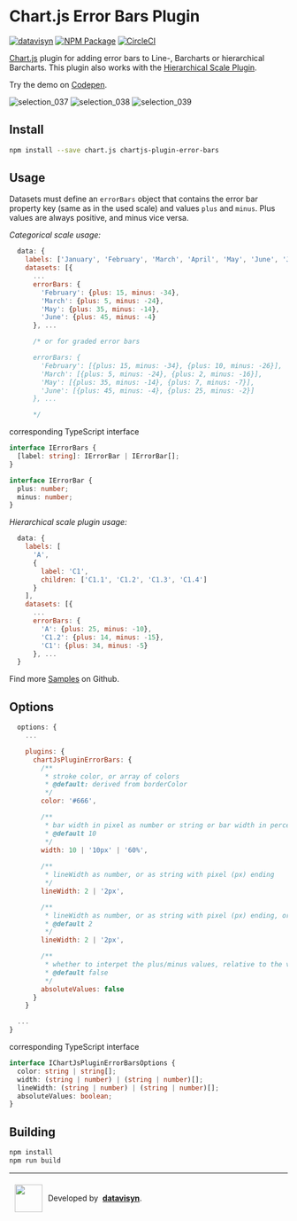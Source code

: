 # Chart.js Error Bars Plugin
[![datavisyn][datavisyn-image]][datavisyn-url] [![NPM Package][npm-image]][npm-url] [![CircleCI][circleci-image]][circleci-url]

[Chart.js](http://www.chartjs.org/) plugin for adding error bars to Line-, Barcharts or hierarchical Barcharts. This plugin also works with the [Hierarchical Scale Plugin](https://github.com/datavisyn/chartjs-scale-hierarchical).

Try the demo on [Codepen](https://codepen.io/sluger/pen/YjJKYy).

![selection_037](https://user-images.githubusercontent.com/5220584/43774415-4ab5ae88-9a49-11e8-813d-48d607d45225.png)
![selection_038](https://user-images.githubusercontent.com/5220584/43774418-4d08132e-9a49-11e8-9e90-723ef91783c7.png)
![selection_039](https://user-images.githubusercontent.com/5220584/43774420-4e7d7546-9a49-11e8-8cc9-67c63de96081.png)

## Install
```bash
npm install --save chart.js chartjs-plugin-error-bars
```


## Usage
Datasets must define an `errorBars` object that contains the error bar property key (same as in the used scale) and values `plus` and `minus`. Plus values are always positive, and minus vice versa.

*Categorical scale usage:*
```javascript
  data: {
    labels: ['January', 'February', 'March', 'April', 'May', 'June', 'July'],
    datasets: [{
      ...
      errorBars: {
        'February': {plus: 15, minus: -34},
        'March': {plus: 5, minus: -24},
        'May': {plus: 35, minus: -14},
        'June': {plus: 45, minus: -4}
      }, ...

      /* or for graded error bars

      errorBars: {
        'February': [{plus: 15, minus: -34}, {plus: 10, minus: -26}],
        'March': [{plus: 5, minus: -24}, {plus: 2, minus: -16}],
        'May': [{plus: 35, minus: -14}, {plus: 7, minus: -7}],
        'June': [{plus: 45, minus: -4}, {plus: 25, minus: -2}]
      }, ...

      */
```

corresponding TypeScript interface
```ts
interface IErrorBars {
  [label: string]: IErrorBar | IErrorBar[];
}

interface IErrorBar {
  plus: number;
  minus: number;
}
```

*Hierarchical scale plugin usage:*
```javascript
  data: {
    labels: [
      'A',
      {
        label: 'C1',
        children: ['C1.1', 'C1.2', 'C1.3', 'C1.4']
      }
    ],
    datasets: [{
      ...
      errorBars: {
        'A': {plus: 25, minus: -10},
        'C1.2': {plus: 14, minus: -15},
        'C1': {plus: 34, minus: -5}
      }, ...
  }
```

Find more [Samples](https://github.com/datavisyn/chartjs-plugin-error-bars/tree/master/samples) on Github.


## Options
```javascript
  options: {
    ...

    plugins: {
      chartJsPluginErrorBars: {
        /**
         * stroke color, or array of colors
         * @default: derived from borderColor
         */
        color: '#666',

        /**
         * bar width in pixel as number or string or bar width in percent based on the barchart bars width (max 100%), or array of such definition
         * @default 10
         */
        width: 10 | '10px' | '60%',
        
        /**
         * lineWidth as number, or as string with pixel (px) ending
         */
        lineWidth: 2 | '2px',

        /**
         * lineWidth as number, or as string with pixel (px) ending, or array of such definition
         * @default 2
         */
        lineWidth: 2 | '2px',

        /**
         * whether to interpet the plus/minus values, relative to the value itself (default) or absolute
         * @default false
         */
        absoluteValues: false
      }
    }

  ...
}
```

corresponding TypeScript interface
```ts
interface IChartJsPluginErrorBarsOptions {
  color: string | string[];
  width: (string | number) | (string | number)[];
  lineWidth: (string | number) | (string | number)[];
  absoluteValues: boolean;
}
```


## Building

```sh
npm install
npm run build
```


***

<div style="display:flex;align-items:center">
  <a href="http://datavisyn.io"><img src="https://user-images.githubusercontent.com/1711080/37700685-bcbb18c6-2cec-11e8-9b6f-f49c9ef6c167.png" align="left" width="50px" hspace="10" vspace="6"></a>
  Developed by &nbsp;<strong><a href="http://datavisyn.io">datavisyn</a></strong>.
</div>

[datavisyn-image]: https://img.shields.io/badge/datavisyn-io-black.svg
[datavisyn-url]: http://datavisyn.io
[npm-image]: https://badge.fury.io/js/chartjs-plugin-error-bars.svg
[npm-url]: https://npmjs.org/package/chartjs-plugin-error-bars
[circleci-image]: https://circleci.com/gh/datavisyn/chartjs-plugin-error-bars.svg?style=shield
[circleci-url]: https://circleci.com/gh/datavisyn/chartjs-plugin-error-bars
